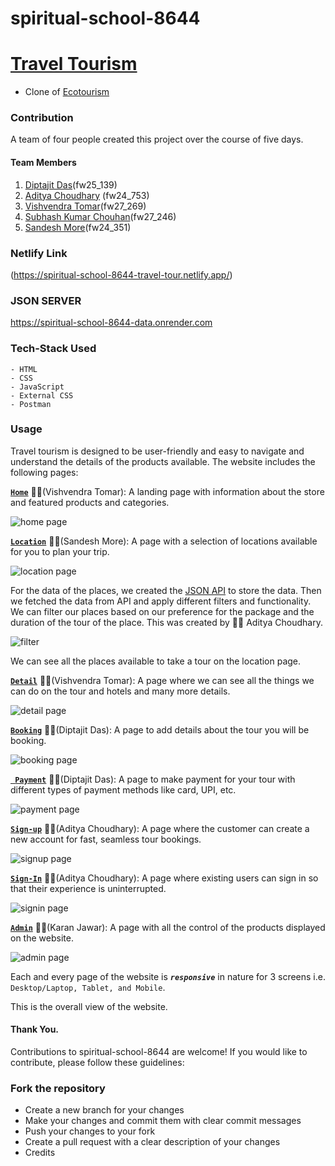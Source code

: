 # spiritual-school-8644

# [Travel Tourism](https://helpful-gumption-451f79.netlify.app/)

- Clone of [Ecotourism](https://dribbble.com/shots/21258813-Ecotourism-Travel-Landing-Page-Hero)

### Contribution

A team of four people created this project over the course of five days.
#### Team Members

1. [Diptajit Das]()(fw25_139)
2. [Aditya Choudhary](https://github.com/Aditya-Choudhary0) (fw24_753)
3. [Vishvendra Tomar](https://github.com/VishvendraTomar)(fw27_269)
4. [Subhash Kumar Chouhan](https://github.com/Skchouhan753)(fw27_246)
5. [Sandesh More](https://github.com/sandeshm0re)(fw24_351)


### Netlify Link
(https://spiritual-school-8644-travel-tour.netlify.app/)

### JSON SERVER
https://spiritual-school-8644-data.onrender.com

### Tech-Stack Used 
```
- HTML
- CSS
- JavaScript
- External CSS
- Postman
```

### Usage
Travel tourism is designed to be user-friendly and easy to navigate and understand the details of the products available.
The website includes the following pages:


[**`Home`**](/index.html) 👨‍💼(Vishvendra Tomar): A landing page with information about the store and featured products and categories.

![home page](https://github.com/Diptajit1999/spiritual-school-8644/assets/113030961/80ce9580-f088-4791-9c0e-36e5117ca46f)

[**`Location`**](/location.html) 👨‍💼(Sandesh More): A page with a selection of locations available for you to plan your trip.

![location page](https://github.com/Diptajit1999/spiritual-school-8644/assets/113030961/c030ceda-1e71-4b3b-aed9-63743511c3d4)

For the data of the places, we created the [JSON API](https://spiritual-school-8644-data.onrender.com) to store the data.
Then we fetched the data from API and apply different filters and functionality.
We can filter our places based on our preference for the package and the duration of the tour of the place.
This was created by 👨‍💼 Aditya Choudhary.

![filter](https://github.com/Diptajit1999/spiritual-school-8644/assets/113030961/494eda73-e2f3-4d0e-bafc-cf6810aa4d09)

We can see all the places available to take a tour on the location page.

[**`Detail`**](/details.html) 👨‍💼(Vishvendra Tomar): A page where we can see all the things we can do on the tour and hotels and many more details.

![detail page](https://github.com/Diptajit1999/spiritual-school-8644/assets/113030961/44b3e6ab-1c17-4a5b-a892-742779d5346a)


[**`Booking`**](/Booking.html) 👨‍💼(Diptajit Das): A page to add details about the tour you will be booking.

![booking page](https://github.com/Diptajit1999/spiritual-school-8644/assets/113030961/9a1e5191-1194-4faa-8636-ecba295af7cb)

[**` Payment`**](/payment.html) 👨‍💼(Diptajit Das): A page to make payment for your tour with different types of payment methods like card, UPI, etc.

![payment page](https://github.com/Diptajit1999/spiritual-school-8644/assets/113030961/04bf1488-c078-4faa-a4a1-8da32a1043bc)

[**`Sign-up`**](/SignUp.html) 👨‍💼(Aditya Choudhary): A page where the customer can create a new account for fast, seamless tour bookings.

![signup page](https://github.com/Diptajit1999/spiritual-school-8644/assets/113030961/a8645719-4bb5-4fc8-9902-d49800b3bd7f)

[**`Sign-In`**](SignIn.html) 👨‍💼(Aditya Choudhary): A page where existing users can sign in so that their experience is uninterrupted.

![signin page](https://github.com/Diptajit1999/spiritual-school-8644/assets/113030961/1f5d4845-937d-4efe-9b15-da77542a5cf7)

[**`Admin`**](/admin.html) 👨‍💼(Karan Jawar): A page with all the control of the products displayed on the website.

![admin page](https://github.com/Diptajit1999/spiritual-school-8644/assets/113030961/6be87886-64f5-450f-b655-5b0fc4905fb6)

Each and every page of the website  is ***`responsive`*** in nature for 3 screens i.e. `Desktop/Laptop, Tablet, and Mobile`.

This is the overall view of the website.

#### Thank You.


Contributions to spiritual-school-8644 are welcome! If you would like to contribute, please follow these guidelines:

### Fork the repository
+ Create a new branch for your changes
+ Make your changes and commit them with clear commit messages
+ Push your changes to your fork
+ Create a pull request with a clear description of your changes
+ Credits
